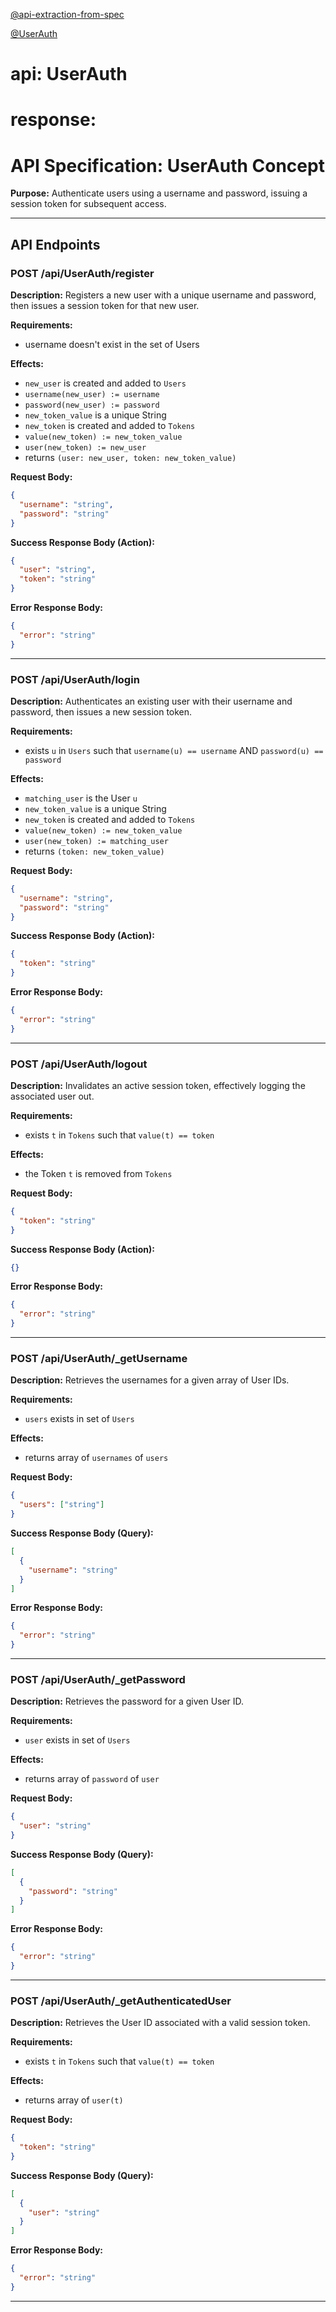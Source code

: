 
[@api-extraction-from-spec](../../tools/api-extraction-from-spec.md)

[@UserAuth](UserAuth.md)

# api: UserAuth

# response:

# API Specification: UserAuth Concept

**Purpose:** Authenticate users using a username and password, issuing a session token for subsequent access.

---

## API Endpoints

### POST /api/UserAuth/register

**Description:** Registers a new user with a unique username and password, then issues a session token for that new user.

**Requirements:**
- username doesn't exist in the set of Users

**Effects:**
- `new_user` is created and added to `Users`
- `username(new_user) := username`
- `password(new_user) := password`
- `new_token_value` is a unique String
- `new_token` is created and added to `Tokens`
- `value(new_token) := new_token_value`
- `user(new_token) := new_user`
- returns `(user: new_user, token: new_token_value)`

**Request Body:**
```json
{
  "username": "string",
  "password": "string"
}
```

**Success Response Body (Action):**
```json
{
  "user": "string",
  "token": "string"
}
```

**Error Response Body:**
```json
{
  "error": "string"
}
```
---

### POST /api/UserAuth/login

**Description:** Authenticates an existing user with their username and password, then issues a new session token.

**Requirements:**
- exists `u` in `Users` such that `username(u) == username` AND `password(u) == password`

**Effects:**
- `matching_user` is the User `u`
- `new_token_value` is a unique String
- `new_token` is created and added to `Tokens`
- `value(new_token) := new_token_value`
- `user(new_token) := matching_user`
- returns `(token: new_token_value)`

**Request Body:**
```json
{
  "username": "string",
  "password": "string"
}
```

**Success Response Body (Action):**
```json
{
  "token": "string"
}
```

**Error Response Body:**
```json
{
  "error": "string"
}
```
---

### POST /api/UserAuth/logout

**Description:** Invalidates an active session token, effectively logging the associated user out.

**Requirements:**
- exists `t` in `Tokens` such that `value(t) == token`

**Effects:**
- the Token `t` is removed from `Tokens`

**Request Body:**
```json
{
  "token": "string"
}
```

**Success Response Body (Action):**
```json
{}
```

**Error Response Body:**
```json
{
  "error": "string"
}
```
---

### POST /api/UserAuth/_getUsername

**Description:** Retrieves the usernames for a given array of User IDs.

**Requirements:**
- `users` exists in set of `Users`

**Effects:**
- returns array of `usernames` of `users`

**Request Body:**
```json
{
  "users": ["string"]
}
```

**Success Response Body (Query):**
```json
[
  {
    "username": "string"
  }
]
```

**Error Response Body:**
```json
{
  "error": "string"
}
```
---

### POST /api/UserAuth/_getPassword

**Description:** Retrieves the password for a given User ID.

**Requirements:**
- `user` exists in set of `Users`

**Effects:**
- returns array of `password` of `user`

**Request Body:**
```json
{
  "user": "string"
}
```

**Success Response Body (Query):**
```json
[
  {
    "password": "string"
  }
]
```

**Error Response Body:**
```json
{
  "error": "string"
}
```
---

### POST /api/UserAuth/_getAuthenticatedUser

**Description:** Retrieves the User ID associated with a valid session token.

**Requirements:**
- exists `t` in `Tokens` such that `value(t) == token`

**Effects:**
- returns array of `user(t)`

**Request Body:**
```json
{
  "token": "string"
}
```

**Success Response Body (Query):**
```json
[
  {
    "user": "string"
  }
]
```

**Error Response Body:**
```json
{
  "error": "string"
}
```
---